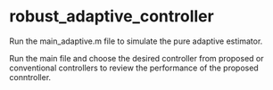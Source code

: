 # robust_adaptive_controller
Run the main_adaptive.m file to simulate the pure adaptive estimator.

Run the main file and choose the desired controller from proposed or conventional controllers to review the performance of the proposed conntroller.
